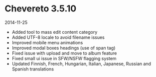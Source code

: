 # Chevereto 3.5.10

2014-11-25

- Added tool to mass edit content category
- Added UTF-8 locale to avoid filename issues
- Improved mobile menu animations
- Improved modal boxes headings (use of span tag)
- Fixed issue with upload and move to album feature
- Fixed small ui issue in SFW/NSFW flagging system
- Updated Finnish, French, Hungarian, Italian, Japanese, Russian and Spanish translations
